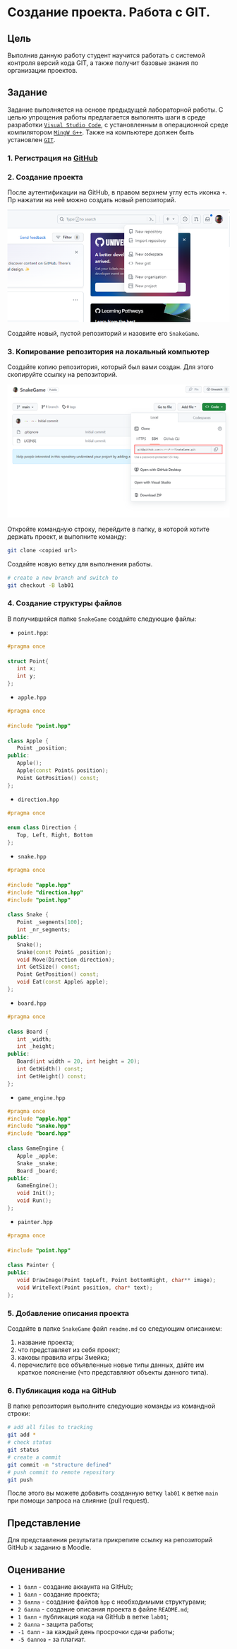 # Создание проекта. Работа с GIT.

## Цель

Выполнив данную работу студент научится работать с системой контроля версий кода GIT, а также получит базовые знания по организации проектов.

## Задание

Задание выполняется на основе предыдущей лабораторной работы. С целью упрощения работы предлагается выполнять шаги в среде разработки [`Visual Studio Code`](https://code.visualstudio.com/Download), с установленным в операционной среде компилятором [`MingW G++`](https://msys2.org). Также на компьютере должен быть установлен [`GIT`](https://git-scm.com/downloads).

### 1. Регистрация на [GitHub](https://github.com/)

### 2. Создание проекта

После аутентификации на GitHub, в правом верхнем углу есть иконка `+`. Пр нажатии на неё можно создать новый репозиторий.

![new repo](./images/image01.png)

Создайте новый, пустой репозиторий и назовите его `SnakeGame`.

### 3. Копирование репозитория на локальный компьютер

Создайте копию репозитория, который был вами создан. Для этого скопируйте ссылку на репозиторий.

![repo ref](./images/image02.png)

Откройте командную строку, перейдите в папку, в которой хотите держать проект, и выполните команду:

```bash
git clone <copied url>
```

Создайте новую ветку для выполнения работы.

```bash
# create a new branch and switch to
git checkout -B lab01
```

### 4. Создание структуры файлов

В получившейся папке `SnakeGame` создайте следующие файлы:

- `point.hpp`:

```cpp
#pragma once

struct Point{
   int x;
   int y;
};
```

- `apple.hpp`

```cpp
#pragma once

#include "point.hpp"

class Apple {
   Point _position;
public:
   Apple();
   Apple(const Point& position);
   Point GetPosition() const;
};
```

- `direction.hpp`

```cpp
#pragma once

enum class Direction {
   Top, Left, Right, Bottom
};
```

- `snake.hpp`
  
```cpp
#pragma once

#include "apple.hpp"
#include "direction.hpp"
#include "point.hpp"

class Snake {
   Point _segments[100];
   int _nr_segments;
public:
   Snake();
   Snake(const Point& _position);
   void Move(Direction direction);
   int GetSize() const;
   Point GetPosition() const;
   void Eat(const Apple& apple);
};
```

- `board.hpp`

```cpp
#pragma once

class Board {
   int _width;
   int _height;
public:
   Board(int width = 20, int height = 20);
   int GetWidth() const;
   int GetHeight() const;
};
```

- `game_engine.hpp`

```cpp
#pragma once
#include "apple.hpp"
#include "snake.hpp"
#include "board.hpp"

class GameEngine {
   Apple _apple;
   Snake _snake;
   Board _board;
public:
   GameEngine();
   void Init();
   void Run();
};
```

- `painter.hpp`

```cpp
#pragma once

#include "point.hpp"

class Painter {
public:
   void DrawImage(Point topLeft, Point bottomRight, char** image);
   void WriteText(Point position, char* text);
};
```

### 5. Добавление описания проекта

Создайте в папке `SnakeGame` файл `readme.md` со следующим описанием:

1. название проекта;
2. что представляет из себя проект;
3. каковы правила игры Змейка;
4. перечислите все объявленные новые типы данных, дайте им краткое пояснение (что представляют объекты данного типа).

### 6. Публикация кода на GitHub

В папке репозитория выполните следующие команды из командной строки:

```bash
# add all files to tracking
git add *
# check status
git status
# create a commit
git commit -m "structure defined"
# push commit to remote repository
git push
```

После этого вы можете добавить созданную ветку `lab01` к ветке `main` при помощи запроса на слияние (pull request).

## Представление

Для представления результата прикрепите ссылку на репозиторий GitHub к заданию в Moodle.

## Оценивание

- `1 балл` - создание аккаунта на GitHub;
- `1 балл` - создание проекта;
- `3 балла` - создание файлов `hpp` с необходимыми структурами;
- `2 балла` - создание описания проекта в файле `README.md`;
- `1 балл` - публикация кода на GitHub в ветке `lab01`;
- `2 балла` - защита работы;
- `-1 балл` - за каждый день просрочки сдачи работы;
- `-5 баллов` - за плагиат.

